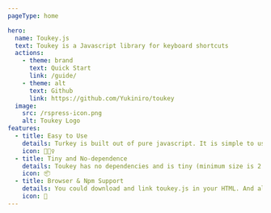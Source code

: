 ```yaml
---
pageType: home

hero:
  name: Toukey.js
  text: Toukey is a Javascript library for keyboard shortcuts
  actions:
    - theme: brand
      text: Quick Start
      link: /guide/
    - theme: alt
      text: Github
      link: https://github.com/Yukiniro/toukey
  image:
    src: /rspress-icon.png
    alt: Toukey Logo
features:
  - title: Easy to Use
    details: Turkey is built out of pure javascript. It is simple to use by the subscription API that could return a feature to unsubscribe the event.
    icon: 🏃🏻‍♀️
  - title: Tiny and No-dependence
    details: Toukey has no dependencies and is tiny (minimum size is 2.81 KB)(Gzipped Size is 1.27 KB).
    icon: 📦
  - title: Browser & Npm Support
    details: You could download and link toukey.js in your HTML. And also use it by the npm in your project.
    icon: 🎨
---
```

